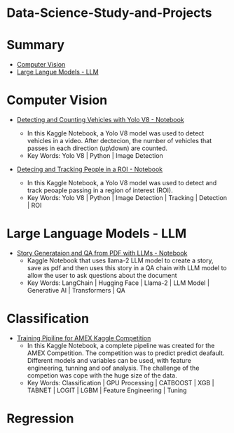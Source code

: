 # Data-Science-Study-and-Projects

# Summary

- [Computer Vision](#Computer-Vision)
- [Large Langue Models - LLM](#Large-Langue-Models---LLM)

# Computer Vision
- [Detecting and Counting Vehicles with Yolo V8 - Notebook](https://www.kaggle.com/code/paulojunqueira/yolo-v8-vehicles-detecting-counting)
  - In this Kaggle Notebook, a Yolo V8 model was used to detect vehicles in a video. After dectecion, the number of vehicles that passes in each direction (up\down) are counted.
  - Key Words: Yolo V8 | Python | Image Detection

- [Detecing and Tracking People in a ROI - Notebook](https://www.kaggle.com/code/paulojunqueira/yolo-v8-people-detection-and-tracking-in-roi)
  - In this Kaggle Notebook, a Yolo V8 model was used to detect and track peoaple passing in a region of interest (ROI).
  - Key Words: Yolo V8 | Python | Image Detection | Tracking | Detection | ROI
    
# Large Language Models - LLM
- [Story Generataion and QA from PDF with LLMs - Notebook](https://www.kaggle.com/code/paulojunqueira/story-generation-and-qa-from-pdf-with-llm)
  - Kaggle Notebook that uses llama-2 LLM model to create a story, save as pdf and then uses this story in a QA chain with LLM model to allow the user to ask questions about the document
  - Key Words: LangChain | Hugging Face | Llama-2 | LLM Model | Generative AI | Transformers | QA
    
# Classification
- [Training Pipiline for AMEX Kaggle Competition](https://www.kaggle.com/code/paulojunqueira/training-pipeline-for-amex)
  - In this Kaggle Notebook, a complete pipeline was created for the AMEX Competition. The competition was to predict predict deafault. Different models and variables can be used, with feature engineering, tunning and oof analysis. The challenge of the competion was cope with the huge size of the data.
  - Key Words: Classification | GPU Processing | CATBOOST | XGB | TABNET | LOGIT | LGBM | Feature Engineering | Tuning

# Regression
